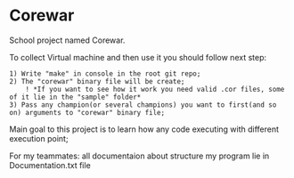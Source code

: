 # Corewar
School project named Corewar.

To collect Virtual machine and then use it you should follow next step:

	1) Write "make" in console in the root git repo;
	2) The "corewar" binary file will be create;
		! *If you want to see how it work you need valid .cor files, some of it lie in the "sample" folder*
	3) Pass any champion(or several champions) you want to first(and so on) arguments to "corewar" binary file;

Main goal to this project is to learn how any code executing with different execution point;

For my teammates: all documentaion about structure my program lie in Documentation.txt file
